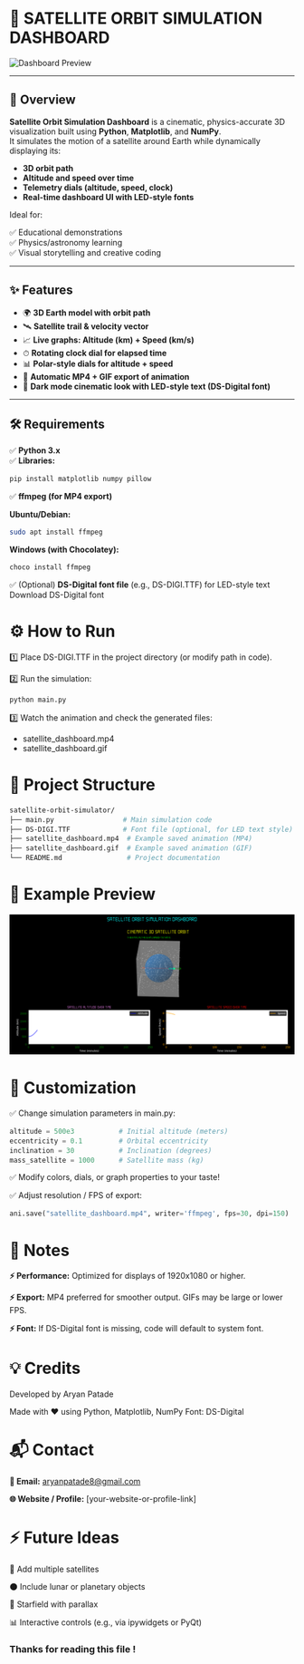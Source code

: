 # 🚀 SATELLITE ORBIT SIMULATION DASHBOARD

![Dashboard Preview](satellite_dashboard.gif)

---

## 🌌 Overview

**Satellite Orbit Simulation Dashboard** is a cinematic, physics-accurate 3D visualization built using **Python**, **Matplotlib**, and **NumPy**.  
It simulates the motion of a satellite around Earth while dynamically displaying its:
- **3D orbit path**
- **Altitude and speed over time**
- **Telemetry dials (altitude, speed, clock)**
- **Real-time dashboard UI with LED-style fonts**

Ideal for:

✅ Educational demonstrations  
✅ Physics/astronomy learning  
✅ Visual storytelling and creative coding  

---

## ✨ Features

- 🌍 **3D Earth model with orbit path**
- 🛰 **Satellite trail & velocity vector**
- 📈 **Live graphs: Altitude (km) + Speed (km/s)**
- ⏱ **Rotating clock dial for elapsed time**
- 📊 **Polar-style dials for altitude + speed**
- 💾 **Automatic MP4 + GIF export of animation**
- 🎨 **Dark mode cinematic look with LED-style text (DS-Digital font)**

---

## 🛠 Requirements

✅ **Python 3.x**  
✅ **Libraries:**
```bash
pip install matplotlib numpy pillow
```
✅ **ffmpeg (for MP4 export)**  

**Ubuntu/Debian:**
```bash
sudo apt install ffmpeg
```
**Windows (with Chocolatey):**
```bash
choco install ffmpeg
```
✅ (Optional) **DS-Digital font file** (e.g., DS-DIGI.TTF) for LED-style text Download DS-Digital font

# ⚙️ How to Run
1️⃣ Place DS-DIGI.TTF in the project directory (or modify path in code).

2️⃣ Run the simulation:
```bash
python main.py
```
3️⃣ Watch the animation and check the generated files:

- satellite_dashboard.mp4
- satellite_dashboard.gif

# 📂 Project Structure
```graphql
satellite-orbit-simulator/
├── main.py                 # Main simulation code
├── DS-DIGI.TTF             # Font file (optional, for LED text style)
├── satellite_dashboard.mp4  # Example saved animation (MP4)
├── satellite_dashboard.gif  # Example saved animation (GIF)
└── README.md                # Project documentation
```
# 🎥 Example Preview
![Dashboard Preview](Figure_1.png)

# 🔧 Customization
✅ Change simulation parameters in main.py:

```python
altitude = 500e3           # Initial altitude (meters)
eccentricity = 0.1         # Orbital eccentricity
inclination = 30           # Inclination (degrees)
mass_satellite = 1000      # Satellite mass (kg)
```
✅ Modify colors, dials, or graph properties to your taste!

✅ Adjust resolution / FPS of export:

```python
ani.save("satellite_dashboard.mp4", writer='ffmpeg', fps=30, dpi=150)
```

# 📌 Notes
**⚡ Performance:** Optimized for displays of 1920x1080 or higher.

**⚡ Export:** MP4 preferred for smoother output. GIFs may be large or lower FPS.

**⚡ Font:** If DS-Digital font is missing, code will default to system font.

# 💡 Credits
Developed by Aryan Patade

Made with ❤️ using Python, Matplotlib, NumPy
Font: DS-Digital

# 📬 Contact
**📧 Email:** aryanpatade8@gmail.com

**🌐 Website / Profile:** [your-website-or-profile-link]

# ⚡ Future Ideas
🚀 Add multiple satellites

🌑 Include lunar or planetary objects

🌠 Starfield with parallax

📊 Interactive controls (e.g., via ipywidgets or PyQt)

### Thanks for reading this file ! 




